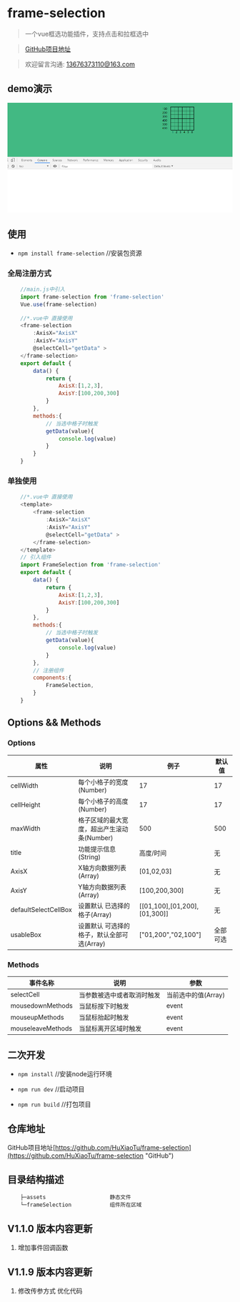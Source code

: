 # frame-selection
> 一个vue框选功能插件，支持点击和拉框选中

> [GitHub项目地址](https://github.com/HuXiaoTu/frame-selection "GitHub")

> 欢迎留言沟通: 13676373110@163.com

## demo演示
![](https://github.com/HuXiaoTu/frame-selection/blob/master/src/assets/frame-selection.gif)

## 使用

- ``` npm install frame-selection ```  //安装包资源

### 全局注册方式
``` JavaScript
    //main.js中引入
    import frame-selection from 'frame-selection'
    Vue.use(frame-selection)
```
``` JavaScript
    //*.vue中 直接使用
    <frame-selection 
        :AxisX="AxisX" 
        :AxisY="AxisY" 
        @selectCell="getData" >
    </frame-selection>
    export default {
        data() {
            return {
                AxisX:[1,2,3],
                AxisY:[100,200,300]
            }
        },
        methods:{
            // 当选中格子时触发
            getData(value){
                console.log(value)
            }
        }
    }
```
### 单独使用
``` JavaScript
    //*.vue中 直接使用
    <template>
        <frame-selection 
            :AxisX="AxisX" 
            :AxisY="AxisY" 
            @selectCell="getData" >
        </frame-selection>
    </template>
    // 引入组件
    import FrameSelection from 'frame-selection'
    export default {
        data() {
            return {
                AxisX:[1,2,3],
                AxisY:[100,200,300]
            }
        },
        methods:{
            // 当选中格子时触发
            getData(value){
                console.log(value)
            }
        },
        // 注册组件
        components:{
            FrameSelection,
        }
    }
```

## Options && Methods

### Options

属性 | 说明 | 例子| 默认值 |
-|-|-|-
cellWidth | 每个小格子的宽度 (Number) | 17 | 17 |
cellHeight | 每个小格子的高度 (Number) | 17 | 17 |
maxWidth | 格子区域的最大宽度，超出产生滚动条(Number) | 500 | 500 |
title | 功能提示信息(String) | 高度/时间 | 无 |
AxisX | X轴方向数据列表(Array) | [01,02,03] | 无 |
AxisY | Y轴方向数据列表(Array) | [100,200,300] | 无 |
defaultSelectCellBox | 设置默认 已选择的格子(Array) | [[01,100],[01,200],[01,300]] | 无 |
usableBox | 设置默认 可选择的格子，默认全部可选(Array) | ["01,200","02,100"] | 全部可选 |

### Methods

事件名称 | 说明 | 参数
-|-|-
selectCell | 当参数被选中或者取消时触发 | 当前选中的值(Array) |
mousedownMethods | 当鼠标按下时触发 | event |
mouseupMethods | 当鼠标抬起时触发 | event |
mouseleaveMethods | 当鼠标离开区域时触发 | event |

## 二次开发

-  ``` npm install ```          //安装node运行环境

-  ``` npm run dev ```          //启动项目

-  ``` npm run build ```        //打包项目

## 仓库地址

GitHub项目地址[https://github.com/HuXiaoTu/frame-selection](https://github.com/HuXiaoTu/frame-selection "GitHub")

## 目录结构描述
```js
    ├─assets                    静态文件
    └─frameSelection            组件所在区域
```



## V1.1.0 版本内容更新
1. 增加事件回调函数
## V1.1.9 版本内容更新
1. 修改传参方式 优化代码